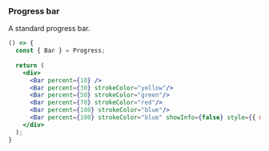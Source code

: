 <demo>

### Progress bar

A standard progress bar.

```jsx live
() => {
  const { Bar } = Progress;
  
  return (
    <div>
      <Bar percent={10} />
      <Bar percent={30} strokeColor="yellow"/>
      <Bar percent={50} strokeColor="green"/>
      <Bar percent={70} strokeColor="red"/>
      <Bar percent={100} strokeColor="blue"/>
      <Bar percent={100} strokeColor="blue" showInfo={false} style={{ marginTop: 5 }}/>
    </div>
  );
}
```

</demo>
